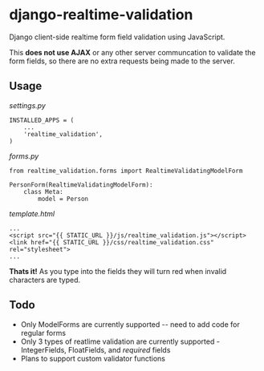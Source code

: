django-realtime-validation
==========================

Django client-side realtime form field validation using JavaScript.

This **does not use AJAX** or any other server communcation to validate the form fields, so there are no extra requests being made to the server.

Usage
-----

*settings.py*

    INSTALLED_APPS = (
        ...
        'realtime_validation',
    )


*forms.py*

    from realtime_validation.forms import RealtimeValidatingModelForm
  
    PersonForm(RealtimeValidatingModelForm):
        class Meta:
            model = Person


*template.html*

    ...
    <script src="{{ STATIC_URL }}/js/realtime_validation.js"></script>
    <link href="{{ STATIC_URL }}/css/realtime_validation.css" rel="stylesheet">
    ...
    

**Thats it!** As you type into the fields they will turn red when invalid characters are typed.

Todo
----

* Only ModelForms are currently supported -- need to add code for regular forms
* Only 3 types of reatlime validation are currently supported - IntegerFields, FloatFields, and *required* fields
* Plans to support custom validator functions
